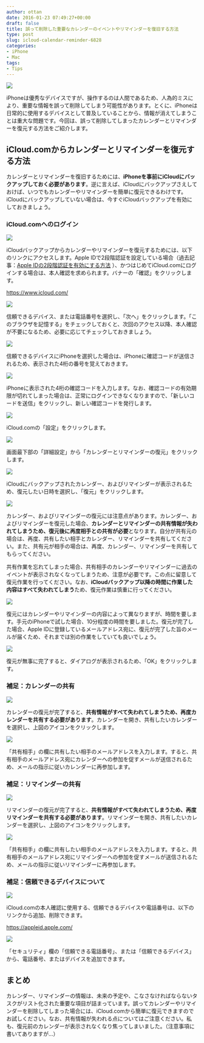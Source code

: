 ```yaml
---
author: ottan
date: 2016-01-23 07:49:27+00:00
draft: false
title: 誤って削除した重要なカレンダーのイベントやリマインダーを復旧する方法
type: post
slug: icloud-calendar-reminder-6828
categories:
- iPhone
- Mac
tags:
- Tips
---
```


![](/uploads/2016/01/160123-56a324368a642-1.png)






iPhoneは優秀なデバイスですが、操作するのは人間であるため、人為的ミスにより、重要な情報を誤って削除してしまう可能性があります。とくに、iPhoneは日常的に使用するデバイスとして普及していることから、情報が消えてしまうことは重大な問題です。今回は、誤って削除してしまったカレンダーとリマインダーを復元する方法をご紹介します。





## iCloud.comからカレンダーとリマインダーを復元する方法





カレンダーとリマインダーを復旧するためには、**iPhoneを事前にiCloudにバックアップしておく必要があります**。逆に言えば、iCloudにバックアップさえしておけば、いつでもカレンダーやリマインダーを簡単に復元できるわけです。iCloudにバックアップしていない場合は、今すぐiCloudバックアップを有効にしておきましょう。





### iCloud.comへのログイン





![](/uploads/2016/01/160123-56a324383bc89-1.png)






iCloudバックアップからカレンダーやリマインダーを復元するためには、以下のリンクにアクセスします。Apple IDで2段階認証を設定している場合（過去記事：[Apple IDの2段階認証を有効にする方法](/appleid-two-step-authentication-2163/)
）、かつはじめてiCloud.comにログインする場合は、本人確認を求められます。バナーの「確認」をクリックします。



https://www.icloud.com/



![](/uploads/2016/01/160123-56a3243def7d1-1.png)






信頼できるデバイス、または電話番号を選択し、「次へ」をクリックします。「このブラウザを記憶する」をチェックしておくと、次回のアクセス以降、本人確認が不要になるため、必要に応じてチェックしておきましょう。





![](/uploads/2016/01/160123-56a3243f95a63-1.png)






信頼できるデバイスにiPhoneを選択した場合は、iPhoneに確認コードが送信されるため、表示された4桁の番号を覚えておきます。





![](/uploads/2016/01/160123-56a32440ad55b-1.png)






iPhoneに表示された4桁の確認コードを入力します。なお、確認コードの有効期限が切れてしまった場合は、正常にログインできなくなりますので、「新しいコードを送信」をクリックし、新しい確認コードを発行します。





![](/uploads/2016/01/160123-56a324439b089-1.png)






iCloud.comの「設定」をクリックします。





![](/uploads/2016/01/160123-56a32450b37ce-1.png)






画面最下部の「詳細設定」から「カレンダーとリマインダーの復元」をクリックします。





![](/uploads/2016/01/160123-56a32451ea2dc-1.png)






iCloudにバックアップされたカレンダー、およびリマインダーが表示されるため、復元したい日時を選択し、「復元」をクリックします。





![](/uploads/2016/01/160123-56a3245679e38-1.png)






カレンダー、およびリマインダーの復元には注意点があります。カレンダー、およびリマインダーを復元した場合、**カレンダーとリマインダーの共有情報が失われてしまうため、復元後に再度相手との共有が必要**となります。自分が共有元の場合は、再度、共有したい相手とカレンダー、リマインダーを共有してください。また、共有元が相手の場合は、再度、カレンダー、リマインダーを共有してもらってください。





共有作業を忘れてしまった場合、共有相手のカレンダーやリマインダーに過去のイベントが表示されなくなってしまうため、注意が必要です。この点に留意して復元作業を行ってください。なお、**iCloudバックアップ以降の時間に作業した内容はすべて失われてしまう**ため、復元作業は慎重に行ってください。





![](/uploads/2016/01/160123-56a324581d9b7-1.png)






復元にはカレンダーやリマインダーの内容によって異なりますが、時間を要します。手元のiPhoneで試した場合、10分程度の時間を要しました。復元が完了した場合、Apple IDに登録しているメールアドレス宛に、復元が完了した旨のメールが届くため、それまでは別の作業をしていても良いでしょう。





![](/uploads/2016/01/160123-56a324618c3bb-1.png)






復元が無事に完了すると、ダイアログが表示されるため、「OK」をクリックします。





### 補足：カレンダーの共有





![](/uploads/2016/01/160123-56a32462a90b8-1.png)






カレンダーの復元が完了すると、**共有情報がすべて失われてしまうため、再度カレンダーを共有する必要があります**。カレンダーを開き、共有したいカレンダーを選択し、上図のアイコンをクリックします。





![](/uploads/2016/01/160123-56a3246bf156a-1.png)






「共有相手」の欄に共有したい相手のメールアドレスを入力します。すると、共有相手のメールアドレス宛にカレンダーへの参加を促すメールが送信されるため、メールの指示に従いカレンダーに再参加します。





### 補足：リマインダーの共有





![](/uploads/2016/01/160123-56a3308185be5-1.png)






リマインダーの復元が完了すると、**共有情報がすべて失われてしまうため、再度リマインダーを共有する必要があります**。リマインダーを開き、共有したいカレンダーを選択し、上図のアイコンをクリックします。





![](/uploads/2016/01/160123-56a330823898d-1.png)






「共有相手」の欄に共有したい相手のメールアドレスを入力します。すると、共有相手のメールアドレス宛にリマインダーへの参加を促すメールが送信されるため、メールの指示に従いリマインダーに再参加します。





### 補足：信頼できるデバイスについて





![](/uploads/2016/01/160123-56a32474c2bc6-1.png)






iCloud.comの本人確認に使用する、信頼できるデバイスや電話番号は、以下のリンクから追加、削除できます。



https://appleid.apple.com/



![](/uploads/2016/01/160123-56a330832e590-1.png)






「セキュリティ」欄の「信頼できる電話番号」、または「信頼できるデバイス」から、電話番号、またはデバイスを追加できます。





## まとめ





カレンダー、リマインダーの情報は、未来の予定や、こなさなければならないタスクがリスト化された重要な項目が詰まっています。誤ってカレンダーやリマインダーを削除してしまった場合には、iCloud.comから簡単に復元できますのでお試しください。なお、共有情報が失われる点についてはご注意ください。私も、復元前のカレンダーが表示されなくなり焦ってしまいました。（注意事項に書いてありますが…）
